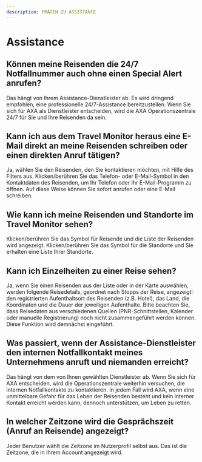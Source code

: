 ```yaml
---
description: FRAGEN ZU ASSISTANCE
---
```


# Assistance

## Können meine Reisenden die 24/7 Notfallnummer auch ohne einen Special Alert anrufen?

Das hängt von Ihrem Assistance-Dienstleister ab. Es wird dringend empfohlen, eine professionelle 24/7-Assistance bereitzustellen. Wenn Sie sich für AXA als Dienstleister entscheiden, wird die AXA Operationszentrale 24/7 für Sie und Ihre Reisenden da sein.

## Kann ich aus dem Travel Monitor heraus eine E-Mail direkt an meine Reisenden schreiben oder einen direkten Anruf tätigen?

Ja, wählen Sie den Reisenden, den Sie kontaktieren möchten, mit Hilfe des Filters aus. Klicken/berühren Sie das Telefon- oder E-Mail-Symbol in den Kontaktdaten des Reisenden, um Ihr Telefon oder Ihr E-Mail-Programm zu öffnen. Auf diese Weise können Sie sofort anrufen oder eine E-Mail schreiben.

## Wie kann ich meine Reisenden und Standorte im Travel Monitor sehen?

Klicken/berühren Sie das Symbol für Reisende und die Liste der Reisenden wird angezeigt. Klicken/berühren Sie das Symbol für die Standorte und Sie erhalten eine Liste Ihrer Standorte.

## Kann ich Einzelheiten zu einer Reise sehen?

Ja, wenn Sie einen Reisenden aus der Liste oder in der Karte auswählen, werden folgende Reisedetails, geordnet nach Stopps der Reise, angezeigt: den registrierten Aufenthaltsort des Reisenden \(z.B. Hotel\), das Land, die Koordinaten und die Dauer der jeweiligen Aufenthalte. Bitte beachten Sie, dass Reisedaten aus verschiedenen Quellen \(PNR-Schnittstellen, Kalender oder manuelle Registrierung\) noch nicht zusammengeführt werden können. Diese Funktion wird demnächst eingeführt.

## Was passiert, wenn der Assistance-Dienstleister den internen Notfallkontakt meines Unternehmens anruft und niemanden erreicht?

Das hängt von dem von Ihnen gewählten Dienstleister ab. Wenn Sie sich für AXA entscheiden, wird die Operationszentrale weiterhin versuchen, die internen Notfallkontakte zu kontaktieren. In jedem Fall wird AXA, wenn eine unmittelbare Gefahr für das Leben der Reisenden besteht und kein interner Kontakt erreicht werden kann, dennoch unterstützen, um Leben zu retten.

## In welcher Zeitzone wird die Gesprächszeit \(Anruf an Reisende\) angezeigt?

Jeder Benutzer wählt die Zeitzone im Nutzerprofil selbst aus. Das ist die Zeitzone, die in Ihrem Account angezeigt wird.

